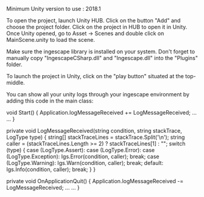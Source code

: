 Minimum Unity version to use : 2018.1

To open the project, launch Unity HUB. Click on the button "Add" and choose the project folder. Click on the project in HUB to open it in Unity.
Once Unity opened, go to Asset -> Scenes and double click on MainScene.unity to load the scene.

Make sure the ingescape library is installed on your system.
Don't forget to manually copy "IngescapeCSharp.dll" and "Ingescape.dll" into the "Plugins" folder.

To launch the project in Unity, click on the "play button" situated at the top-middle.

You can show all your unity logs through your ingescape environment by adding this code in the main class:

void Start()
{
    Application.logMessageReceived += LogMessageReceived;
    ...
    ...
}

private void LogMessageReceived(string condition, string stackTrace, LogType type)
{
    string[] stackTraceLines = stackTrace.Split('\n');
    string caller = (stackTraceLines.Length >= 2) ? stackTraceLines[1] : "";
    switch (type)
    {
        case (LogType.Assert):
        case (LogType.Error):
        case (LogType.Exception):
            Igs.Error(condition, caller);
            break;
        case (LogType.Warning):
            Igs.Warn(condition, caller);
            break;
        default:
            Igs.Info(condition, caller);
            break;
    }
}

private void OnApplicationQuit()
{
    Application.logMessageReceived -= LogMessageReceived;
    ...
    ...
}

